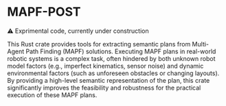 # MAPF-POST

:warning: Exprimental code, currently under construction

This Rust crate provides tools for extracting semantic plans from Multi-Agent Path Finding (MAPF) solutions. Executing MAPF plans in real-world robotic systems is a complex task, often hindered by both unknown robot model factors (e.g., imperfect kinematics, sensor noise) and dynamic environmental factors (such as unforeseen obstacles or changing layouts). By providing a high-level semantic representation of the plan, this crate significantly improves the feasibility and robustness for the practical execution of these MAPF plans.